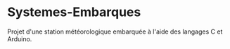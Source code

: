 # Systemes-Embarques
Projet d'une station météorologique embarquée à l'aide des langages C et Arduino.
